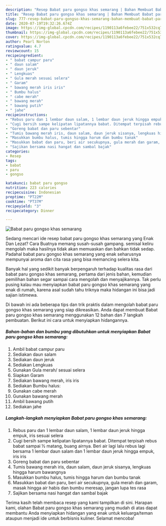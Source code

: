 ```yaml
---
description: "Resep Babat paru gongso khas semarang | Bahan Membuat Babat paru gongso khas semarang Yang Menggugah Selera"
title: "Resep Babat paru gongso khas semarang | Bahan Membuat Babat paru gongso khas semarang Yang Menggugah Selera"
slug: 777-resep-babat-paru-gongso-khas-semarang-bahan-membuat-babat-paru-gongso-khas-semarang-yang-menggugah-selera
date: 2020-07-19T19:32:26.674Z
image: https://img-global.cpcdn.com/recipes/1190113a6febee22/751x532cq70/babat-paru-gongso-khas-semarang-foto-resep-utama.jpg
thumbnail: https://img-global.cpcdn.com/recipes/1190113a6febee22/751x532cq70/babat-paru-gongso-khas-semarang-foto-resep-utama.jpg
cover: https://img-global.cpcdn.com/recipes/1190113a6febee22/751x532cq70/babat-paru-gongso-khas-semarang-foto-resep-utama.jpg
author: Pearl Norton
ratingvalue: 4.7
reviewcount: 15
recipeingredient:
- " babat campur paru"
- " daun salam"
- " daun jeruk"
- " Lengkuas"
- " Gula merah sesuai selera"
- " Garam"
- " bawang merah iris iris"
- " Bumbu halus"
- " cabe merah"
- " bawang merah"
- " bawang putih"
- " jahe"
recipeinstructions:
- "Rebus paru dan 1 lembar daun salam, 1 lembar daun jeruk hingga empuk, iris sesuai selera"
- "Cugi bersih sampe kelipatan lipatannya babat. Ditempat terpisah rebus babat sampai ½ matang, buang airnya. Beri air lagi lalu rebus lagi bersama 1 lembar daun salam dan 1 lembar daun jeruk hingga empuk, iris iris"
- "Goreng babat dan paru sebentar"
- "Tumis bawang merah iris, daun salam, daun jeruk sisanya, lengkuas hingga harum bawangnya"
- "Masukkan bumbu halus, tumis hingga harum dan bumbu tanak"
- "Masukkan babat dan paru, beri air secukupnya, gula merah dan garam, masak hingga air habis dan bumbu meresap, jangan lupa tes rasa"
- "Sajikan bersama nasi hangat dan sambal bajak"
categories:
- Resep
tags:
- babat
- paru
- gongso

katakunci: babat paru gongso 
nutrition: 223 calories
recipecuisine: Indonesian
preptime: "PT22M"
cooktime: "PT37M"
recipeyield: "3"
recipecategory: Dinner

---
```



![Babat paru gongso khas semarang](https://img-global.cpcdn.com/recipes/1190113a6febee22/751x532cq70/babat-paru-gongso-khas-semarang-foto-resep-utama.jpg)

Sedang mencari ide resep babat paru gongso khas semarang yang Enak Dan Lezat? Cara Buatnya memang susah-susah gampang. semisal keliru mengolah maka hasilnya tidak akan memuaskan dan bahkan tidak sedap. Padahal babat paru gongso khas semarang yang enak seharusnya mempunyai aroma dan cita rasa yang bisa memancing selera kita.



Banyak hal yang sedikit banyak berpengaruh terhadap kualitas rasa dari babat paru gongso khas semarang, pertama dari jenis bahan, kemudian pemilihan bahan segar sampai cara mengolah dan menyajikannya. Tak perlu pusing kalau mau menyiapkan babat paru gongso khas semarang yang enak di rumah, karena asal sudah tahu triknya maka hidangan ini bisa jadi sajian istimewa.


Di bawah ini ada beberapa tips dan trik praktis dalam mengolah babat paru gongso khas semarang yang siap dikreasikan. Anda dapat membuat Babat paru gongso khas semarang menggunakan 12 bahan dan 7 langkah pembuatan. Berikut ini cara untuk menyiapkan hidangannya.

<!--inarticleads1-->

##### Bahan-bahan dan bumbu yang dibutuhkan untuk menyiapkan Babat paru gongso khas semarang:

1. Ambil  babat campur paru
1. Sediakan  daun salam
1. Sediakan  daun jeruk
1. Sediakan  Lengkuas
1. Gunakan  Gula merah/ sesuai selera
1. Siapkan  Garam
1. Sediakan  bawang merah, iris iris
1. Sediakan  Bumbu halus:
1. Gunakan  cabe merah
1. Gunakan  bawang merah
1. Ambil  bawang putih
1. Sediakan  jahe




<!--inarticleads2-->

##### Langkah-langkah menyiapkan Babat paru gongso khas semarang:

1. Rebus paru dan 1 lembar daun salam, 1 lembar daun jeruk hingga empuk, iris sesuai selera
1. Cugi bersih sampe kelipatan lipatannya babat. Ditempat terpisah rebus babat sampai ½ matang, buang airnya. Beri air lagi lalu rebus lagi bersama 1 lembar daun salam dan 1 lembar daun jeruk hingga empuk, iris iris
1. Goreng babat dan paru sebentar
1. Tumis bawang merah iris, daun salam, daun jeruk sisanya, lengkuas hingga harum bawangnya
1. Masukkan bumbu halus, tumis hingga harum dan bumbu tanak
1. Masukkan babat dan paru, beri air secukupnya, gula merah dan garam, masak hingga air habis dan bumbu meresap, jangan lupa tes rasa
1. Sajikan bersama nasi hangat dan sambal bajak




Terima kasih telah membaca resep yang kami tampilkan di sini. Harapan kami, olahan Babat paru gongso khas semarang yang mudah di atas dapat membantu Anda menyiapkan hidangan yang enak untuk keluarga/teman ataupun menjadi ide untuk berbisnis kuliner. Selamat mencoba!
